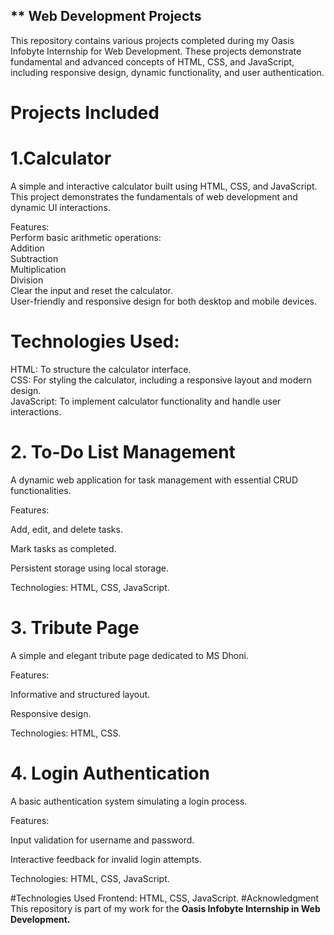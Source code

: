 ##  ** Web Development Projects 

This repository contains various projects completed during my Oasis Infobyte Internship for Web Development. These projects demonstrate fundamental and advanced concepts of HTML, CSS, and JavaScript, including responsive design, dynamic functionality, and user authentication.  


# **Projects Included**
# 1.Calculator  
A simple and interactive calculator built using HTML, CSS, and JavaScript. This project demonstrates the fundamentals of web development and dynamic UI interactions.  

Features:  
Perform basic arithmetic operations:  
Addition  
Subtraction   
Multiplication  
Division  
Clear the input and reset the calculator.  
User-friendly and responsive design for both desktop and mobile devices.  
# Technologies Used:  
HTML: To structure the calculator interface.  
CSS: For styling the calculator, including a responsive layout and modern design.  
JavaScript: To implement calculator functionality and handle user interactions.  

# 2. To-Do List Management  

A dynamic web application for task management with essential CRUD functionalities.  


Features:  

Add, edit, and delete tasks.  

Mark tasks as completed.  

Persistent storage using local storage.  

Technologies: HTML, CSS, JavaScript.  

# 3. Tribute Page  

A simple and elegant tribute page dedicated to MS Dhoni.  


Features:  

Informative and structured layout.   

Responsive design.  

Technologies: HTML, CSS.  

# 4. Login Authentication  

A basic authentication system simulating a login process.  


Features:  

Input validation for username and password.  

Interactive feedback for invalid login attempts.  

Technologies: HTML, CSS, JavaScript.  


#Technologies Used
Frontend: HTML, CSS, JavaScript.
#Acknowledgment
This repository is part of my work for the **Oasis Infobyte Internship in Web Development.**

